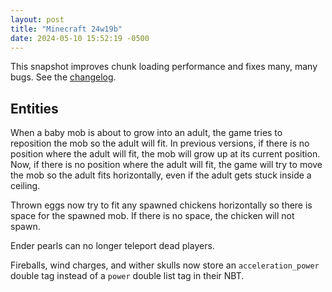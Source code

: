 ```yaml
---
layout: post
title: "Minecraft 24w19b"
date: 2024-05-10 15:52:19 -0500
---
```


This snapshot improves chunk loading performance and fixes many, many bugs. See the [changelog](https://www.minecraft.net/en-us/article/minecraft-snapshot-24w19a).

## Entities

When a baby mob is about to grow into an adult, the game tries to reposition the mob so the adult will fit. In previous versions, if there is no position where the adult will fit, the mob will grow up at its current position. Now, if there is no position where the adult will fit, the game will try to move the mob so the adult fits horizontally, even if the adult gets stuck inside a ceiling.

Thrown eggs now try to fit any spawned chickens horizontally so there is space for the spawned mob. If there is no space, the chicken will not spawn.

Ender pearls can no longer teleport dead players.

Fireballs, wind charges, and wither skulls now store an `acceleration_power` double tag instead of a `power` double list tag in their NBT.

